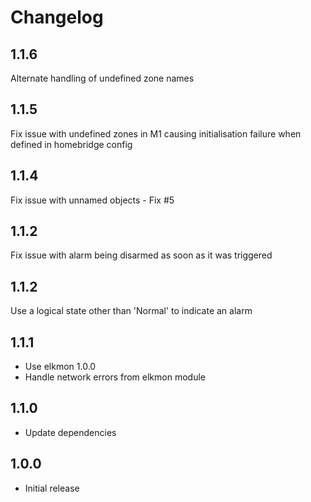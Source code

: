Changelog
=========

1.1.6
-----
Alternate handling of undefined zone names

1.1.5
-----
Fix issue with undefined zones in M1 causing initialisation failure when defined in homebridge config

1.1.4
-----
Fix issue with unnamed objects - Fix #5

1.1.2
-----
Fix issue with alarm being disarmed as soon as it was triggered

1.1.2
-----
Use a logical state other than 'Normal' to indicate an alarm

1.1.1
-----
* Use elkmon 1.0.0
* Handle network errors from elkmon module

1.1.0
-----
* Update dependencies

1.0.0
-----
* Initial release
